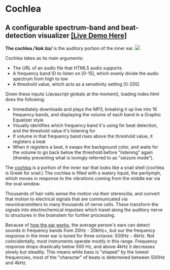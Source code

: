 # Cochlea
## A configurable spectrum-band and beat-detection visualizer [[Live Demo Here]](http://amandamcg25.github.io/cochlea/)


**The cochlea _/ˈkɒk.lɪə/_** is the auditory portion of the inner ear. ![](http://upload.wikimedia.org/wikipedia/commons/thumb/a/a6/Cochlea.svg/490px-Cochlea.svg.png)

Cochlea takes as its main arguments:
* The URL of an audio file that HTML5 audio supports
* A frequency band ID to listen on [0-15], which evenly divide the audio spectrum from high to low
* A threshold value, which acts as a sensitivity setting [0-255]

Given these inputs (Javascript globals at the moment), loading index.html does the following:
* Immediately downloads and plays the MP3, breaking it up live into 16 frequency bands, and displaying the volume of each band in a Graphic Equalizer style
* Visually identifies which frequency band it's using for beat detection, and the threshold value it's listening for
* If volume in that frequency band rises above the threshold value, it registers a beat
* When it registers a beat, it swaps the background color, and waits for the volume to go back below the threshold before "listening" again (thereby preventing what is lovingly referred to as "seizure mode").

The [cochlea](http://en.wikipedia.org/wiki/Cochlea) is a portion of the inner ear that looks like a snail shell (cochlea is Greek for snail.) The cochlea is filled with a watery liquid, the perilymph, which moves in response to the vibrations coming from the middle ear via the oval window. 

Thousands of hair cells sense the motion via their stereocilia, and convert that motion to electrical signals that are communicated via neurotransmitters to many thousands of nerve cells. These transform the signals into electrochemical impulses which travel along the auditory nerve to structures in the brainstem for further processing.

Because of [how the ear works](http://www.soundonsound.com/sos/mar11/articles/how-the-ear-works.htm), the average person's ears can detect sounds in frequency bands from 20Hz - 20kHz+, but our the frequency response in the inner ear is tuned for three octaves: 500Hz - 4kHz. Not coincidentally, most instruments operate mostly in this range. Frequency response drops drastically below 500 Hz, and above 4kHz it decreases slowly but steadily. This means while bass is "shaped" by the lowest frequencies, most of the "character" of beats is determined between 500Hz and 4kHz.
